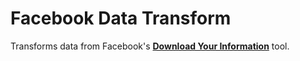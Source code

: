 # Facebook Data Transform

Transforms data from Facebook's [**Download Your Information**](https://www.facebook.com/settings?tab=your_facebook_information) tool.
